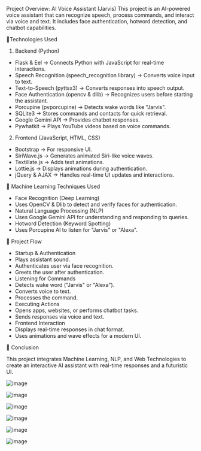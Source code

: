 Project Overview: AI Voice Assistant (Jarvis)
This project is an AI-powered voice assistant that can recognize speech, process commands, and interact via voice and text. It includes face authentication, hotword detection, and chatbot capabilities.

🔹Technologies Used
 
1. Backend (Python)
- Flask & Eel → Connects Python with JavaScript for real-time interactions.
- Speech Recognition (speech_recognition library) → Converts voice input to text.
- Text-to-Speech (pyttsx3) → Converts responses into speech output.
- Face Authentication (opencv & dlib) → Recognizes users before starting the assistant.
- Porcupine (pvporcupine) → Detects wake words like "Jarvis".
- SQLite3 → Stores commands and contacts for quick retrieval.
- Google Gemini API → Provides chatbot responses.
- Pywhatkit → Plays YouTube videos based on voice commands.

2. Frontend (JavaScript, HTML, CSS)
- Bootstrap → For responsive UI.
- SiriWave.js → Generates animated Siri-like voice waves.
- Textillate.js → Adds text animations.
- Lottie.js → Displays animations during authentication.
- jQuery & AJAX → Handles real-time UI updates and interactions.

🔹 Machine Learning Techniques Used

- Face Recognition (Deep Learning)
- Uses OpenCV & Dlib to detect and verify faces for authentication.
- Natural Language Processing (NLP)
- Uses Google Gemini API for understanding and responding to queries.
- Hotword Detection (Keyword Spotting)
- Uses Porcupine AI to listen for "Jarvis" or "Alexa".

🔹 Project Flow

- Startup & Authentication
- Plays assistant sound.
- Authenticates user via face recognition.
- Greets the user after authentication.
- Listening for Commands
- Detects wake word ("Jarvis" or "Alexa").
- Converts voice to text.
- Processes the command.
- Executing Actions
- Opens apps, websites, or performs chatbot tasks.
- Sends responses via voice and text.
- Frontend Interaction
- Displays real-time responses in chat format.
- Uses animations and wave effects for a modern UI.

🔹 Conclusion

This project integrates Machine Learning, NLP, and Web Technologies to create an interactive AI assistant with real-time responses and a futuristic UI. 


![image](https://github.com/user-attachments/assets/c4b5cb3e-5dda-47c1-a193-07cd74603e3e)

![image](https://github.com/user-attachments/assets/b6f8b27d-1c14-4fce-b4e4-8d7949b8f576)

![image](https://github.com/user-attachments/assets/0f185a2a-4570-44fb-9314-e397228dfeaf)

![image](https://github.com/user-attachments/assets/7a63e0e9-1e54-4dca-ad06-a07e2d5efcfe)

![image](https://github.com/user-attachments/assets/b877f0f2-df9d-45ff-8b41-f064b979de4c)

![image](https://github.com/user-attachments/assets/0ed891a1-1335-4167-8043-900d6dc52014)







